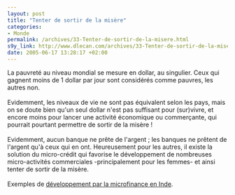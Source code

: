 ```yaml
--- 
layout: post
title: "Tenter de sortir de la misère"
categories: 
- Monde
permalink: /archives/33-Tenter-de-sortir-de-la-misere.html
s9y_link: http://www.dlecan.com/archives/33-Tenter-de-sortir-de-la-misere.html
date: 2005-06-17 13:28:17 +02:00
---
```

La pauvreté au niveau mondial se mesure en dollar, au singulier. Ceux qui gagnent moins de 1 dollar par jour sont considérés comme pauvres, les autres non.<br />
<br />
Evidemment, les niveaux de vie ne sont pas équivalent selon les pays, mais on se doute bien qu'un seul dollar n'est pas suffisant pour (sur)vivre, et encore moins pour lancer une activité économique ou commerçante, qui pourrait pourtant permettre de sortir de la misère !<br />
<br />
Evidemment, aucun banque ne prête de l'argent ; les banques ne prêtent de l'argent qu'à ceux qui en ont. Heureusement pour les autres, il existe la solution du micro-crédit qui favorise le développement de nombreuses micro-activités commerciales -principalement pour les femmes- et ainsi tenter de sortir de la misère.<br />
<br />
Exemples de <a href="http://www.missioneco.org/inde/documents_new.asp?V=3_PDF_104300">développement par la microfinance en Inde</a>.
